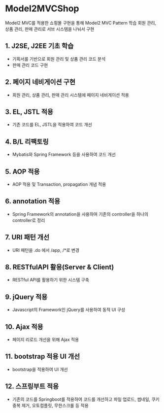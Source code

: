 # Model2MVCShop

Model2 MVC를 적용한 쇼핑몰 구현을 통해 Model2 MVC Pattern 학습
회원 관리, 상품 관리, 판매 관리로 서브 시스템을 나눠서 구현

## 1. J2SE, J2EE 기초 학습
- 기획서를 기반으로 회원 관리 및 상품 관리 코드 분석
- 판매 관리 코드 구현

## 2. 페이지 네비게이션 구현
- 회원 관리, 상품 관리, 판매 관리 시스템에 페이지 네비게이션 적용

## 3. EL, JSTL 적용
- 기존 코드를 EL, JSTL을 적용하여 코드 개선

## 4. B/L 리팩토링
- Mybatis와 Spring Framework 등을 사용하여 코드 개선

## 5. AOP 적용
- AOP 적용 및 Transaction, propagation 개념 적용

## 6. annotation 적용
- Spring Framework의 annotation을 사용하여 기존의 controller을 하나의 controller로 정리

## 7. URI 패턴 개선
- URI 패턴을 .do 에서 /app, /*로 변경

## 8. RESTfulAPI 활용(Server & Client)
- RESTful API를 활용하기 위한 시스템 구축

## 9. jQuery 적용
- Javascript의 Framework인 jQuery를 사용하여 동적 UI 구성

## 10. Ajax 적용
- 페이지 리로드 개선을 위해 Ajax 적용

## 11. bootstrap 적용 UI 개선
- bootstrap을 적용하여 UI 개선

## 12. 스프링부트 적용
- 기존의 코드를 Springboot를 적용하여 코드를 개선하고 파일 업로드, 썸네일, 쿠키 중복 제거, 오토컴플릿, 무한스크롤 등 적용
